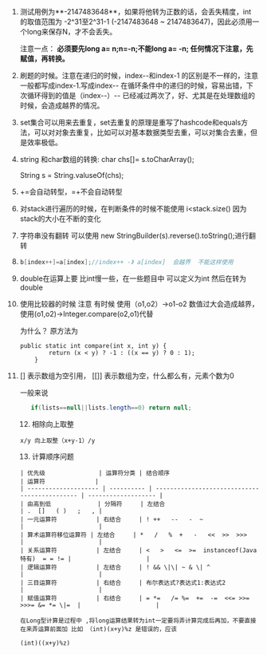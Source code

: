 1. 测试用例为**-2147483648**，如果将他转为正数的话，会丢失精度，int 的取值范围为 -2^31至2^31-1 (-2147483648 ~ 2147483647)，因此必须用一个long来保存N，才不会丢失。

   注意一点： **必须要先long a= n;n=-n;不能long a= -n;   任何情况下注意，先赋值，再转换。**

   

2. 刷题的时候。注意在递归的时候，index--和index-1 的区别是不一样的，注意一般都写成index-1.写成index-- 在循环条件中的递归的时候，容易出错，下次循环得到的值是（index--）-- 已经减过两次了，好、尤其是在处理数组的时候，会造成越界的情况。

3. set集合可以用来去重复，set去重复的原理是重写了hashcode和equals方法，可以对对象去重复，比如可以对基本数据类型去重，可以对集合去重，但是效率极低。

4. string 和char数组的转换: char  chs[]= s.toCharArray();

   String s = String.valuseOf(chs);  

5. +=会自动转型，=+不会自动转型

6. 对stack进行遍历的时候，在判断条件的时候不能使用  i<stack.size() 因为 stack的大小在不断的变化   

7. 字符串没有翻转  可以使用 new StringBuilder(s).reverse().toString();进行翻转 

8. ```java
   b[index++]=a[index];//index++ -》 a[index]  会越界  不能这样使用
   ```

9. double在运算上要 比int慢一些，在一些题目中 可以定义为int 然后在转为double

10. 使用比较器的时候 注意 有时候 使用（o1,o2）->o1-o2  数值过大会造成越界，使用(o1,o2)->Integer.compare(o2,o1)代替

    为什么？ 原方法为 

    ```
    public static int compare(int x, int y) {
            return (x < y) ? -1 : ((x == y) ? 0 : 1);
        }
    ```

11. []  表示数组为空引用， [[]] 表示数组为空，什么都么有，元素个数为0

    一般来说

    ```java
       if(lists==null||lists.length==0) return null;
    ```

    

    12.  相除向上取整

        x/y 向上取整（x+y-1）/y

    13.  计算顺序问题  
    
        | 优先级               | 运算符分类 | 结合顺序                                      | 运算符              |
        | -------------------- | ---------- | --------------------------------------------- | ------------------- |
        | 由高到低             | 分隔符     | 左结合                                        | .  []   ( )   ;   , |
        | 一元运算符           | 右结合     | ! ++   --   -  ~                              |                     |
        | 算术运算符移位运算符 | 左结合     | *   /   %  +   -   <<  >>  >>>                |                     |
        | 关系运算符           | 左结合     | <   >   <=  >=  instanceof(Java 特有)  = = != |                     |
        | 逻辑运算符           | 左结合     | ! && \|\| ~ & \| ^                            |                     |
        | 三目运算符           | 右结合     | 布尔表达式?表达式1:表达式2                    |                     |
        | 赋值运算符           | 右结合     | = *=   /= %=  +=  -=  <<= >>= >>>= &= *= \|=  |                     |
    
        在Long型计算是过程中 ,将long运算结果转为int一定要将弄计算完成后再加，不要直接在来弄运算前面加 比如 （int)(x+y)%z 是错误的，应该
    
        (int)((x+y)%z)